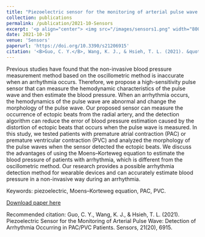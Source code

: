 ```yaml
---
title: "Piezoelectric sensor for the monitoring of arterial pulse wave: Detection of arrhythmia occurring in PAC/PVC patients"
collection: publications
permalink: /publication/2021-10-Sensors
excerpt: '<p align="center"> <img src="/images/sensors1.png" width="800" height="600"> </p>'
date: 2021-10-19
venue: 'Sensors'
paperurl: 'https://doi.org/10.3390/s21206915'
citation: '<B>Guo, C. Y.</B>, Wang, K. J., & Hsieh, T. L. (2021). &quot;Piezoelectric Sensor for the Monitoring of Arterial Pulse Wave: Detection of Arrhythmia Occurring in PAC/PVC Patients.&quot; <i>Sensors</i>, 21(20), 6915. <B>(First author)</B><br>'
---
```

Previous studies have found that the non-invasive blood pressure measurement method based on the oscillometric method is inaccurate when an arrhythmia occurs. Therefore, we propose a high-sensitivity pulse sensor that can measure the hemodynamic characteristics of the pulse wave and then estimate the blood pressure. When an arrhythmia occurs, the hemodynamics of the pulse wave are abnormal and change the morphology of the pulse wave. Our proposed sensor can measure the occurrence of ectopic beats from the radial artery, and the detection algorithm can reduce the error of blood pressure estimation caused by the distortion of ectopic beats that occurs when the pulse wave is measured. In this study, we tested patients with premature atrial contraction (PAC) or premature ventricular contraction (PVC) and analyzed the morphology of the pulse waves when the sensor detected the ectopic beats. We discuss the advantages of using the Moens–Korteweg equation to estimate the blood pressure of patients with arrhythmia, which is different from the oscillometric method. Our research provides a possible arrhythmia detection method for wearable devices and can accurately estimate blood pressure in a non-invasive way during an arrhythmia.

Keywords: piezoelectric, Moens–Korteweg equation, PAC, PVC.

[Download paper here](https://doi.org/10.3390/s21206915)

Recommended citation: Guo, C. Y., Wang, K. J., & Hsieh, T. L. (2021). Piezoelectric Sensor for the Monitoring of Arterial Pulse Wave: Detection of Arrhythmia Occurring in PAC/PVC Patients. Sensors, 21(20), 6915.
